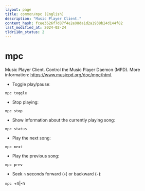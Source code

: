 ```yaml
---
layout: page
title: common/mpc (English)
description: "Music Player Client."
content_hash: fcee3626f7d87f4e2e08da1d2a1938b24d144f82
last_modified_at: 2024-02-24
tldri18n_status: 2
---
```

# mpc

Music Player Client.
Control the Music Player Daemon (MPD).
More information: <https://www.musicpd.org/doc/mpc/html>.

- Toggle play/pause:

`mpc toggle`

- Stop playing:

`mpc stop`

- Show information about the currently playing song:

`mpc status`

- Play the next song:

`mpc next`

- Play the previous song:

`mpc prev`

- Seek `n` seconds forward (`+`) or backward (`-`):

`mpc `<span class="tldr-var badge badge-pill bg-dark-lm bg-white-dm text-white-lm text-dark-dm font-weight-bold">+n|-n</span>
